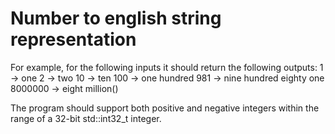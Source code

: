 # Number to english string representation


For example, for the following inputs it should return the following outputs:
       1  -> one
       2  -> two
      10  -> ten
     100  -> one hundred
     981  -> nine hundred eighty one
 8000000  -> eight million()

 The program should support both positive and negative integers within
 the range of a 32-bit std::int32_t integer.
